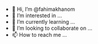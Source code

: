 - 👋 Hi, I’m @fahimakhanom
- 👀 I’m interested in ...
- 🌱 I’m currently learning ...
- 💞️ I’m looking to collaborate on ...
- 📫 How to reach me ...

<!---
fahimakhanom/fahimakhanom is a ✨ special ✨ repository because its `README.md` (this file) appears on your GitHub profile.
You can click the Preview link to take a look at your changes.
--->
